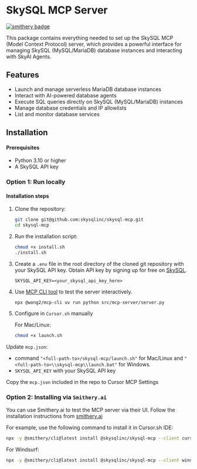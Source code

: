 # SkySQL MCP Server

[![smithery badge](https://smithery.ai/badge/@skysqlinc/skysql-mcp)](https://smithery.ai/server/@skysqlinc/skysql-mcp)

This package contains everything needed to set up the SkySQL MCP (Model Context Protocol) server, which provides a powerful interface for managing SkySQL (MySQL/MariaDB) database instances and interacting with SkyAI Agents.

## Features

- Launch and manage serverless MariaDB database instances
- Interact with AI-powered database agents
- Execute SQL queries directly on SkySQL (MySQL/MariaDB) instances
- Manage database credentials and IP allowlists
- List and monitor database services

## Installation

#### Prerequisites
- Python 3.10 or higher
- A SkySQL API key

### Option 1: Run locally

#### Installation steps

1. Clone the repository:
   ```bash
   git clone git@github.com:skysqlinc/skysql-mcp.git
   cd skysql-mcp
   ```

2. Run the installation script:
   ```bash
   chmod +x install.sh
   ./install.sh
   ```

3. Create a `.env` file in the root directory of the cloned git repository with your SkySQL API key. Obtain API key by signing up for free on [SkySQL](https://app.skysql.com).

   ```
   SKYSQL_API_KEY=<your_skysql_api_key_here>
   ```

4. Use [MCP CLI tool](https://github.com/wong2/mcp-cli) to test the server interactively.
   ```
   npx @wong2/mcp-cli uv run python src/mcp-server/server.py
   ```

5. Configure in `Cursor.sh` manually

   For Mac/Linux:
   ```bash
   chmod +x launch.sh
   ```
Update `mcp.json`:
- command `"<full-path-to>/skysql-mcp/launch.sh"` for Mac/Linux and `"<full-path-to>\\skysql-mcp\\launch.bat"` for Windows.
- `SKYSQL_API_KEY` with your SkySQL API key

Copy the `mcp.json` included in the repo to Cursor MCP Settings

### Option 2: Installing via `Smithery.ai`

You can use Smithery.ai to test the MCP server via their UI. Follow the installation instructions from [smithery.ai](https://smithery.ai/server/@skysqlinc/skysql-mcp) 

For example, use the following command to install it in Cursor.sh IDE: 
   ```bash
   npx -y @smithery/cli@latest install @skysqlinc/skysql-mcp --client cursor --profile <your-smithery-profile> --key <your-smithery-kay>
   ```
For Windsurf:

   ```bash
   npx -y @smithery/cli@latest install @skysqlinc/skysql-mcp --client windsurf --profile <your-smithery-profile> --key <your-smithery-key>
   ```
